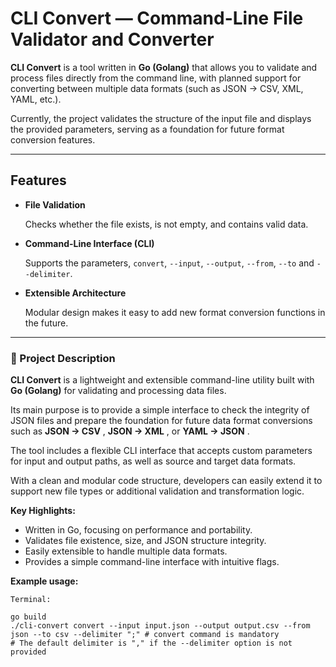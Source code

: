 # CLI Convert — Command-Line File Validator and Converter

**CLI Convert** is a tool written in **Go (Golang)** that allows you to validate and process files directly from the command line, with planned support for converting between multiple data formats (such as JSON → CSV, XML, YAML, etc.).

Currently, the project validates the structure of the input file and displays the provided parameters, serving as a foundation for future format conversion features.

---

## Features

* **File Validation**

  Checks whether the file exists, is not empty, and contains valid data.
* **Command-Line Interface (CLI)**

  Supports the parameters, `convert`, `--input`, `--output`, `--from`,  `--to` and `--delimiter`.
* **Extensible Architecture**

  Modular design makes it easy to add new format conversion functions in the future.

---

### 📄 Project Description

**CLI Convert** is a lightweight and extensible command-line utility built with **Go (Golang)** for validating and processing data files.

Its main purpose is to provide a simple interface to check the integrity of JSON files and prepare the foundation for future data format conversions such as  **JSON → CSV** ,  **JSON → XML** , or  **YAML → JSON** .

The tool includes a flexible CLI interface that accepts custom parameters for input and output paths, as well as source and target data formats.

With a clean and modular code structure, developers can easily extend it to support new file types or additional validation and transformation logic.

**Key Highlights:**

* Written in Go, focusing on performance and portability.
* Validates file existence, size, and JSON structure integrity.
* Easily extensible to handle multiple data formats.
* Provides a simple command-line interface with intuitive flags.

**Example usage:**

```
Terminal:

go build
./cli-convert convert --input input.json --output output.csv --from json --to csv --delimiter ";" # convert command is mandatory
# The default delimiter is "," if the --delimiter option is not provided
```
